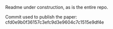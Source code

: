 Readme under construction, as is the entire repo.

Commit used to publish the paper: cfd0e9b0f36157c3efc9d3e9604c7c1515e9df4e
